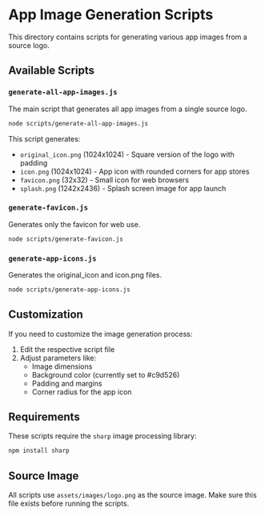 # App Image Generation Scripts

This directory contains scripts for generating various app images from a source logo.

## Available Scripts

### `generate-all-app-images.js`

The main script that generates all app images from a single source logo.

```bash
node scripts/generate-all-app-images.js
```

This script generates:
- `original_icon.png` (1024x1024) - Square version of the logo with padding
- `icon.png` (1024x1024) - App icon with rounded corners for app stores
- `favicon.png` (32x32) - Small icon for web browsers
- `splash.png` (1242x2436) - Splash screen image for app launch

### `generate-favicon.js`

Generates only the favicon for web use.

```bash
node scripts/generate-favicon.js
```

### `generate-app-icons.js`

Generates the original_icon and icon.png files.

```bash
node scripts/generate-app-icons.js
```

## Customization

If you need to customize the image generation process:

1. Edit the respective script file
2. Adjust parameters like:
   - Image dimensions
   - Background color (currently set to #c9d526)
   - Padding and margins
   - Corner radius for the app icon

## Requirements

These scripts require the `sharp` image processing library:

```bash
npm install sharp
```

## Source Image

All scripts use `assets/images/logo.png` as the source image. Make sure this file exists before running the scripts. 